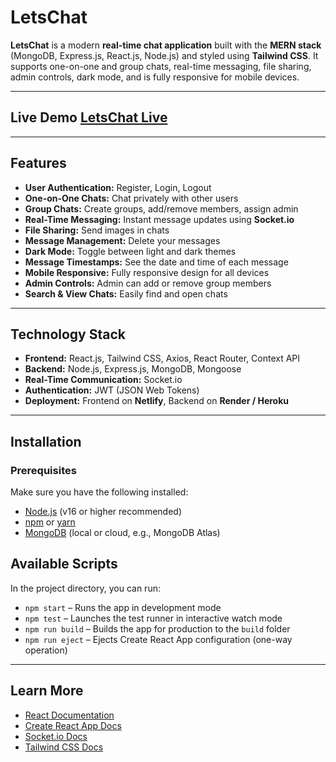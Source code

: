 # LetsChat

**LetsChat** is a modern **real-time chat application** built with the **MERN stack** (MongoDB, Express.js, React.js, Node.js) and styled using **Tailwind CSS**. It supports one-on-one and group chats, real-time messaging, file sharing, admin controls, dark mode, and is fully responsive for mobile devices.  

---

## Live Demo  [LetsChat Live](https://dulcet-arithmetic-c926ff.netlify.app/)  

---

## Features

- **User Authentication:** Register, Login, Logout  
- **One-on-One Chats:** Chat privately with other users  
- **Group Chats:** Create groups, add/remove members, assign admin  
- **Real-Time Messaging:** Instant message updates using **Socket.io**  
- **File Sharing:** Send images in chats  
- **Message Management:** Delete your messages  
- **Dark Mode:** Toggle between light and dark themes  
- **Message Timestamps:** See the date and time of each message  
- **Mobile Responsive:** Fully responsive design for all devices  
- **Admin Controls:** Admin can add or remove group members  
- **Search & View Chats:** Easily find and open chats  

---

## Technology Stack

- **Frontend:** React.js, Tailwind CSS, Axios, React Router, Context API  
- **Backend:** Node.js, Express.js, MongoDB, Mongoose  
- **Real-Time Communication:** Socket.io  
- **Authentication:** JWT (JSON Web Tokens)  
- **Deployment:** Frontend on **Netlify**, Backend on **Render / Heroku**  

---

## Installation

### Prerequisites

Make sure you have the following installed:  

- [Node.js](https://nodejs.org/) (v16 or higher recommended)  
- [npm](https://www.npmjs.com/) or [yarn](https://yarnpkg.com/)  
- [MongoDB](https://www.mongodb.com/) (local or cloud, e.g., MongoDB Atlas)  


## Available Scripts

In the project directory, you can run:

- `npm start` – Runs the app in development mode
- `npm test` – Launches the test runner in interactive watch mode
- `npm run build` – Builds the app for production to the `build` folder
- `npm run eject` – Ejects Create React App configuration (one-way operation)

---

## Learn More

- [React Documentation](https://reactjs.org/)
- [Create React App Docs](https://facebook.github.io/create-react-app/docs/getting-started)
- [Socket.io Docs](https://socket.io/docs/)
- [Tailwind CSS Docs](https://tailwindcss.com/docs)
